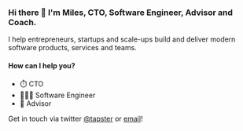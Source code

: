 ### Hi there 👋 I'm Miles, CTO, Software Engineer, Advisor and Coach. 

I help entrepreneurs, startups and scale-ups build and deliver modern software products, services and teams. 

#### How can I help you? 

- ⏱️ CTO 
- 👨🏻‍💻 Software Engineer
- 🚀 Advisor

Get in touch via twitter [@tapster](https://twitter.com/tapster) or [email](mailto:miles.woodroffe@gmail.com)! 

